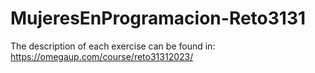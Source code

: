 # MujeresEnProgramacion-Reto3131

The description of each exercise can be found in: https://omegaup.com/course/reto31312023/
